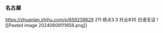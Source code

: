 ### 名古屋
https://zhuanlan.zhihu.com/p/659239629
211 绩点3.3 托业835 日语无证
![[Pasted image 20240609111656.png]]
